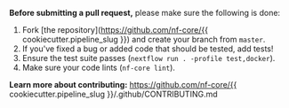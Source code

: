 **Before submitting a pull request,** please make sure the following is done:

1. Fork [the repository](https://github.com/nf-core/{{ cookiecutter.pipeline_slug }}) and create your branch from `master`.
2. If you've fixed a bug or added code that should be tested, add tests!
3. Ensure the test suite passes (`nextflow run . -profile test,docker`).
4. Make sure your code lints (`nf-core lint`).

**Learn more about contributing:** https://github.com/nf-core/{{ cookiecutter.pipeline_slug }}/.github/CONTRIBUTING.md
